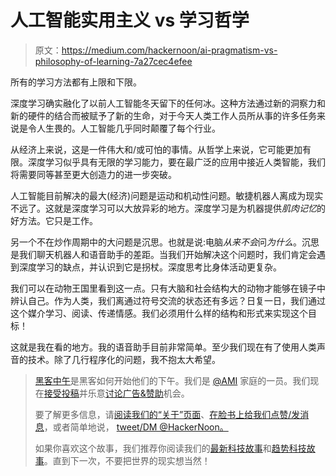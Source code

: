 # 人工智能实用主义 vs 学习哲学

> 原文：<https://medium.com/hackernoon/ai-pragmatism-vs-philosophy-of-learning-7a27cec4efee>

所有的学习方法都有上限和下限。

深度学习确实融化了以前人工智能冬天留下的任何冰。这种方法通过新的洞察力和新的硬件的结合而被赋予了新的生命，对于今天人类工作人员所从事的许多任务来说是令人生畏的。人工智能几乎同时颠覆了每个行业。

从经济上来说，这是一件伟大和/或可怕的事情。从哲学上来说，它可能更加有限。深度学习似乎具有无限的学习能力，要在最广泛的应用中接近人类智能，我们将需要同等甚至更大创造力的进一步突破。

人工智能目前解决的最大(经济)问题是运动和机动性问题。敏捷机器人离成为现实不远了。这就是深度学习可以大放异彩的地方。深度学习是为机器提供*肌肉记忆*的好方法。它只是工作。

另一个不在炒作周期中的大问题是沉思。也就是说:电脑*从来不会*问*为什么*。沉思是我们聊天机器人和语音助手的差距。当我们开始解决这个问题时，我们肯定会遇到深度学习的缺点，并认识到它是拐杖。深度思考比身体活动更复杂。

我们可以在动物王国里看到这一点。只有大脑和社会结构大的动物才能够在镜子中辨认自己。作为人类，我们离通过符号交流的状态还有多远？日复一日，我们通过这个媒介学习、阅读、传递情感。我们必须用什么样的结构和形式来实现这个目标！

这就是我在看的地方。我的语音助手目前非常简单。至少我们现在有了使用人类声音的技术。除了几行程序化的问题，我不抱太大希望。

> [黑客中午](http://bit.ly/Hackernoon)是黑客如何开始他们的下午。我们是 [@AMI](http://bit.ly/atAMIatAMI) 家庭的一员。我们现在[接受投稿](http://bit.ly/hackernoonsubmission)并乐意[讨论广告&赞助](mailto:partners@amipublications.com)机会。
> 
> 要了解更多信息，请[阅读我们的“关于”页面](https://goo.gl/4ofytp)、[在脸书上给我们点赞/发消息](http://bit.ly/HackernoonFB)，或者简单地说， [tweet/DM @HackerNoon。](https://goo.gl/k7XYbx)
> 
> 如果你喜欢这个故事，我们推荐你阅读我们的[最新科技故事](http://bit.ly/hackernoonlatestt)和[趋势科技故事](https://hackernoon.com/trending)。直到下一次，不要把世界的现实想当然！